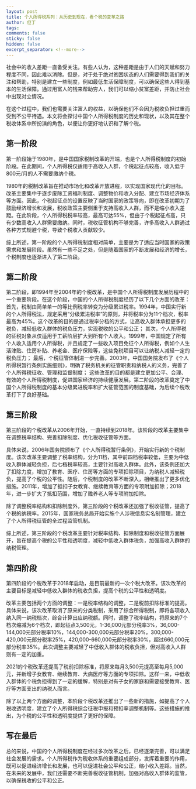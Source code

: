 ```yaml
---
layout: post
title: 个人所得税系列：从历史到现在，看个税的变革之路
author: 但丁
tags: 
comments: false
sticky: false
hidden: false
excerpt_separator: <!--more-->
---
```

社会中的收入差距一直备受关注。有些人认为，这种差距是由于人们的天赋和努力程度不同，因此难以消除。但是，对于处于绝对贫困状态的人们需要得到我们的关注和帮助，特别是建立一些制度，例如最低生活保障制度，可以确保这些人得到基本的生活保障。通过用富人的钱来帮助穷人，我们可以缩小贫富差距，并防止社会中出现对立情况。
<!--more-->

在这个过程中，我们也需要关注富人的权益，以确保他们不会因为税收负担过重而受到不公平待遇。本文将会探讨中国个人所得税制度的历史和现状，以及其在整个税收体系中所扮演的角色，以便让你更好地认识和了解个税。

## 第一阶段

第一阶段始于1980年，是中国国家税制改革的开端，也是个人所得税制度的初始阶段。在此期间，个人所得税仅适用于高收入人群，个税起征点较高，收入低于800元/月的人不需要缴纳个税。

1980年的税制改革旨在推动市场化和改革开放进程，以实现国家现代化的目标。改革主要集中于逐步废除工资福利制度、调整物价和收入分配、建立市场经济体系等方面。因此，个税起征点的设置反映了当时国家的政策导向，即在改革初期为了鼓励经济增长和发展，税收政策主要侧重于支持高收入人群，而不是缩小收入差距。在此阶段，个人所得税税率较高，最高可达55%，但由于个税起征点高，只有少数高收入人群需要缴纳。同时，税收征管机构不够完善，许多高收入人群通过各种方式规避个税，导致个税收入贡献较少。

综上所述，第一阶段的个人所得税制度相对简单，主要是为了适应当时国家的政策需求和发展阶段。虽然有一些不足之处，但是随着国家的不断发展和经济的增长，个税制度也逐渐进入了第二阶段。

## 第二阶段

第二阶段，即1994年至2004年的个税改革，是中国个人所得税制度发展历程中的一个重要阶段。在这个阶段，中国的个人所得税制度经历了以下几个方面的改革：  
首先，税制由简单单一的等比例税率转变为分级累进税率。1994年，中国实行新的个人所得税法，规定采用“分级累进税率”的原则，并将税率分为11个档次，税率最高为45%。这个改革的目的是通过税率分档的方式，让高收入群体承担更多的税负，减轻低收入群体的税负压力，实现税收的公平和公正；
其次，个人所得税的征税对象从仅适用于工薪阶层扩大到所有个人收入。1999年，中国规定了所有个人收入适用个人所得税，并且规定了一些收入项目免征个人所得税，例如个人生活津贴、住房补贴、养老金、医疗保险等，这些免税项目可以让纳税人减轻一定的税负压力；
最后，个税征管体制进一步完善。2003年，中国国务院发布了《个人所得税暂行条例实施细则》，明确了税务机关的征管职责和纳税人的义务，完善了个人所得税征收、管理和监督制度；
这些改革的目的都是建立更加公平、合理、有效的个人所得税制度，促进国家经济的持续健康发展。第二阶段的改革奠定了中国个人所得税制度的基本分级累进税率和扩大征管范围的制度基础，为后续个税改革打下了良好基础。

## 第三阶段
第三阶段的个税改革从2006年开始，一直持续到2018年。该阶段的改革主要集中在调整税率结构、完善扣除制度、优化税收征管等方面。  

具体来说，2006年国务院颁布了《个人所得税暂行条例》，开始实行新的个税制度。该次改革主要调整了税率结构，分为11档，其中前四档税率较低，主要为中低收入群体减轻负担，后七档税率较高，主要针对高收入群体。此外，该条例还加大了扣除力度，增加了教育、医疗、住房等方面的专项扣除项目，为纳税人减轻税负，提高了个税的公平性。随后，个税制度的改革不断深入，相继推出了更多优化措施。2011年，增加了抵扣子女教育、继续教育等方面的专项附加扣除；2018年，进一步扩大了抵扣范围，增加了赡养老人等专项附加扣除。

除了调整税率结构和扣除制度外，第三阶段的个税改革还加强了税收征管，提高了个税的纳税率。2015年，国家税务总局开始实施个人涉税信息实名制管理，建立了个人所得税征管的全过程监管机制。

综上所述，第三阶段的个税改革主要针对税率结构、扣除制度和税收征管方面展开，旨在提高个税的公平性和透明度，减轻中低收入群体税负，加强高收入群体的纳税管理。

## 第四阶段

第四阶段的个税改革于2018年启动，是目前最新的一次个税大改革。该次改革的主要目标是减轻中低收入群体的税收负担，提高个税的公平性和透明度。  

改革主要包括两个方面的调整：一是税率结构的调整，二是税前扣除标准的提高。具体来说，该次改革取消了原来的分类税制，采用了综合所得税制，即将各项收入纳入同一纳税档次，综合计算出应纳税额。同时，调整了税率结构，将原来的7个档次缩减为6个档次，即起征点3,500元，1-36,000元部分税率3%，36,000-144,000元部分税率10%，144,000-300,000元部分税率20%，300,000-420,000元部分税率25%，420,000-660,000元部分税率30%，超过660,000元部分税率35%。此次调整主要减轻了中低收入群体的税收负担，但对高收入人群则有一定的加重。

2021的个税改革还提高了税前扣除标准，将原来每月3,500元提高至每月5,000元，并新增子女教育、继续教育、大病医疗等方面的专项扣除。这样一来，中低收入群体的个税负担得到了一定的缓解，特别是对有子女的家庭和需要接受教育、医疗等方面支出的纳税人而言。

除了以上两个方面的调整，本阶段个税改革还推出了一些新的措施，如提高了个人税收透明度，建立了个人所得税综合征税申报和预扣率调整机制等。这些措施的推出，为个税的公平性和透明度提供了更好的保障。

## 写在最后

总的来说，中国的个人所得税制度在经过多次改革之后，已经逐渐完善，可以满足社会发展的需求。个人所得税作为税收体系的重要组成部分，发挥着重要的作用，既可以促进经济增长和发展，也可以促进社会公平和公正，缩小收入差距。当然，在未来的发展中，我们还需要不断完善税收征管机制，加强对高收入群体的监管，以确保税收的公平和公正。